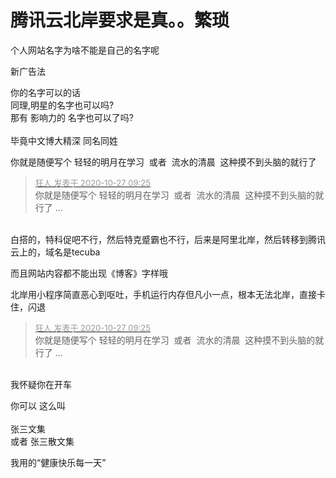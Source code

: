 # 腾讯云北岸要求是真。。繁琐


个人网站名字为啥不能是自己的名字呢<img src="static/image/smiley/default/tongue.gif" smilieid="7" border="0" alt="" /><img src="static/image/smiley/default/tongue.gif" smilieid="7" border="0" alt="" />

新广告法

你的名字可以的话 <br />
同理,明星的名字也可以吗?<br />
那有 影响力的 名字也可以了吗?<br />
<br />
毕竟中文博大精深 同名同姓<img id="aimg_hApa7" onclick="zoom(this, this.src, 0, 0, 0)" class="zoom" src="https://cdn.jsdelivr.net/gh/hishis/forum-master/public/images/patch.gif" onmouseover="img_onmouseoverfunc(this)" onload="thumbImg(this)" border="0" alt="" />

你就是随便写个 轻轻的明月在学习&nbsp;&nbsp;或者&nbsp;&nbsp;流水的清晨&nbsp;&nbsp;这种摸不到头脑的就行了

<div class="quote"><blockquote><font size="2"><a href="https://www.hostloc.com/forum.php?mod=redirect&amp;goto=findpost&amp;pid=9357451&amp;ptid=758839" target="_blank"><font color="#999999">狂人 发表于 2020-10-27 09:25</font></a></font><br />
你就是随便写个 轻轻的明月在学习&nbsp;&nbsp;或者&nbsp;&nbsp;流水的清晨&nbsp;&nbsp;这种摸不到头脑的就行了 ...</blockquote></div><br />
白搭的，特科促吧不行，然后特克蹙霸也不行，后来是阿里北岸，然后转移到腾讯云上的，域名是tecuba

而且网站内容都不能出现《博客》字样哦

北岸用小程序简直恶心到呕吐，手机运行内存但凡小一点，根本无法北岸，直接卡住，闪退

<div class="quote"><blockquote><font size="2"><a href="https://www.hostloc.com/forum.php?mod=redirect&amp;goto=findpost&amp;pid=9357451&amp;ptid=758839" target="_blank"><font color="#999999">狂人 发表于 2020-10-27 09:25</font></a></font><br />
你就是随便写个 轻轻的明月在学习&nbsp;&nbsp;或者&nbsp;&nbsp;流水的清晨&nbsp;&nbsp;这种摸不到头脑的就行了 ...</blockquote></div><br />
我怀疑你在开车

你可以 这么叫<br />
<br />
张三文集<br />
或者 张三散文集

我用的“健康快乐每一天”<img src="static/image/smiley/yct/014.gif" smilieid="45" border="0" alt="" /><img id="aimg_lSpkw" onclick="zoom(this, this.src, 0, 0, 0)" class="zoom" src="https://cdn.jsdelivr.net/gh/hishis/forum-master/public/images/patch.gif" onmouseover="img_onmouseoverfunc(this)" onload="thumbImg(this)" border="0" alt="" />
